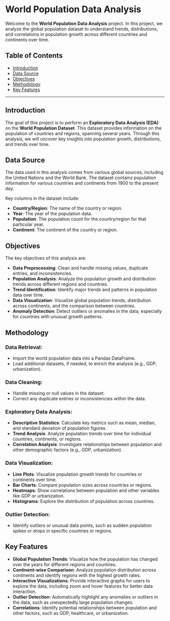 # World Population Data Analysis

Welcome to the **World Population Data Analysis** project. In this project, we analyze the global population dataset to understand trends, distributions, and correlations in population growth across different countries and continents over time.

## Table of Contents
- [Introduction](#introduction)
- [Data Source](#data-source)
- [Objectives](#objectives)
- [Methodology](#methodology)
- [Key Features](#key-features)

---

## Introduction

The goal of this project is to perform an **Exploratory Data Analysis (EDA)** on the **World Population Dataset**. This dataset provides information on the population of countries and regions, spanning several years. Through this analysis, we will uncover key insights into population growth, distributions, and trends over time.

## Data Source

The data used in this analysis comes from various global sources, including the United Nations and the World Bank. The dataset contains population information for various countries and continents from 1900 to the present day.

Key columns in the dataset include:
- **Country/Region**: The name of the country or region.
- **Year**: The year of the population data.
- **Population**: The population count for the country/region for that particular year.
- **Continent**: The continent of the country or region.

## Objectives

The key objectives of this analysis are:
- **Data Preprocessing**: Clean and handle missing values, duplicate entries, and inconsistencies.
- **Population Analysis**: Analyze the population growth and distribution trends across different regions and countries.
- **Trend Identification**: Identify major trends and patterns in population data over time.
- **Data Visualization**: Visualize global population trends, distribution across continents, and the comparison between countries.
- **Anomaly Detection**: Detect outliers or anomalies in the data, especially for countries with unusual growth patterns.

## Methodology

### Data Retrieval:
- Import the world population data into a Pandas DataFrame.
- Load additional datasets, if needed, to enrich the analysis (e.g., GDP, urbanization).
  
### Data Cleaning:
- Handle missing or null values in the dataset.
- Correct any duplicate entries or inconsistencies within the data.

### Exploratory Data Analysis:
- **Descriptive Statistics**: Calculate key metrics such as mean, median, and standard deviation of population figures.
- **Trend Analysis**: Analyze population trends over time for individual countries, continents, or regions.
- **Correlation Analysis**: Investigate relationships between population and other demographic factors (e.g., GDP, urbanization).

### Data Visualization:
- **Line Plots**: Visualize population growth trends for countries or continents over time.
- **Bar Charts**: Compare population sizes across countries or regions.
- **Heatmaps**: Show correlations between population and other variables like GDP or urbanization.
- **Histograms**: Explore the distribution of population across countries.

### Outlier Detection:
- Identify outliers or unusual data points, such as sudden population spikes or drops in specific countries or regions.

## Key Features

- **Global Population Trends**: Visualize how the population has changed over the years for different regions and countries.
- **Continent-wise Comparison**: Analyze population distribution across continents and identify regions with the highest growth rates.
- **Interactive Visualizations**: Provide interactive graphs for users to explore the data, including zoom and hover features for better data interaction.
- **Outlier Detection**: Automatically highlight any anomalies or outliers in the data, such as unexpectedly large population changes.
- **Correlations**: Identify potential relationships between population and other factors, such as GDP, healthcare, or urbanization.
